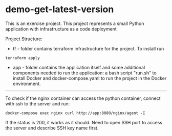 # demo-get-latest-version
This is an exercise project. This project represents a small Python application with infrastructure as a code deployment


Project Structure:
* tf - folder contains terraform infrastructure for the project. To install run
```
terraform apply
```
* app - folder contains the application itself and some additional components needed to run the application: a bash script "run.sh" to install Docker and docker-compose.yaml to run the project in the Docker environment. 
---

To check if the nginx container can access the python container, connect with ssh to the server and run:
```
docker-compose exec nginx curl http://app:8080/nginx/agent -I
```
If the status is 200, it works as it should. Need to open SSH port to access the server and describe SSH key name first. 
